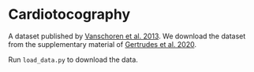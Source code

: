 # Cardiotocography 

A dataset published by [Vanschoren et al.
2013](https://dl.acm.org/doi/10.1145/2641190.2641198). We download the dataset
from the supplementary material of [Gertrudes et al.
2020](https://pmc.ncbi.nlm.nih.gov/articles/PMC7410108/#Abs1).

Run `load_data.py` to download the data.
